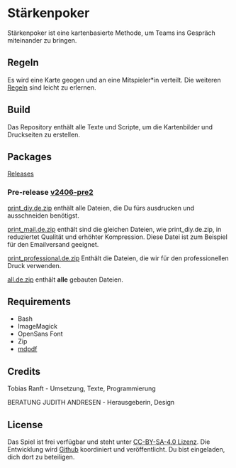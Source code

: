 # Stärkenpoker

Stärkenpoker ist eine kartenbasierte Methode, um Teams ins Gespräch miteinander zu bringen. 

## Regeln

Es wird eine Karte geogen und an eine Mitspieler\*in verteilt. Die weiteren [Regeln](src/rules/rules.de.md) sind leicht zu erlernen. 

## Build

Das Repository enthält alle Texte und Scripte, um die Kartenbilder und Druckseiten zu erstellen. 

## Packages

[Releases](https://github.com/devtop/capability-poker/releases)

### Pre-release [v2406-pre2](https://github.com/devtop/capability-poker/releases/tag/v2406-pre2)

[print_diy.de.zip](https://github.com/devtop/capability-poker/releases/download/v2406-pre2/print_diy.de.zip) enthält alle Dateien, die Du fürs ausdrucken und ausschneiden benötigst.

[print_mail.de.zip](https://github.com/devtop/capability-poker/releases/download/v2406-pre2/print_mail.de.zip) enthält sind die gleichen Dateien, wie print_diy.de.zip, in reduziertet Qualität und erhöhter Kompression. Diese Datei ist zum Beispiel für den Emailversand geeignet.

[print_professional.de.zip](https://github.com/devtop/capability-poker/releases/download/v2406-pre2/print_professional.de.zip) Enthält die Dateien, die wir für den professionellen Druck verwenden.

[all.de.zip](https://github.com/devtop/capability-poker/releases/download/v2406-pre2/all.de.zip) enthält **alle** gebauten Dateien. 

## Requirements

- Bash
- ImageMagick
- OpenSans Font
- Zip
- [mdpdf](https://github.com/BlueHatbRit/mdpdf)

## Credits

Tobias Ranft - Umsetzung, Texte, Programmierung

BERATUNG JUDITH ANDRESEN - Herausgeberin, Design

## License

Das Spiel ist frei verfügbar und steht unter [CC-BY-SA-4.0 Lizenz](https://creativecommons.org/licenses/by-sa/4.0/deed.de). Die Entwicklung wird [Github](https://github.com/devtop/capability-poker) koordiniert und veröffentlicht. Du bist eingeladen, dich dort zu beteiligen.

